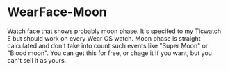 # WearFace-Moon
Watch face that shows probably moon phase.
It's specifed to my Ticwatch E but should work on every Wear OS watch.
Moon phase is straight calculated and don't take into count such events like "Super Moon" or "Blood moon".
You can get this for free, or chage it if you want, but you can't sell it as yours.
